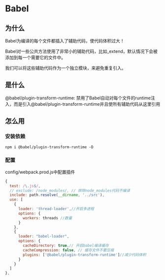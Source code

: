 # Babel

## 为什么

Babel为编译的每个文件都插入了辅助代码，使代码体积过大！

Babel对一些公共方法使用了非常小的辅助代码，比如_extend，默认情况下会被添加到每一个需要它的文件中。

我们可以将这些辅助代码作为一个独立模块，来避免重复引入。

## 是什么

@babel/plugin-transform-runtime: 禁用了Babel自动对每个文件的runtime注入，而是引入@babel/plugin-transform-runtime并且使所有辅助代码从这里引用

## 怎么用

### 安装依赖

```shell
npm i @babel/plugin-transform-runtime -D
```



### 配置

config/webpack.prod.js中配置插件

```js
{
  test: /\.js$/,
  // exclude: /node_modules/, // 排除node_modules代码不编译
  include: path.resolve(__dirname, '../src'),
  use: [
    {
      loader: 'thread-loader',//开启多进程
      options: {
        workers: threads //数量
      }
    },
    {
      loader: "babel-loader",
      options: {
        cacheDirectory: true,// 开启babel编译缓存
        cacheCompression: false, // 缓存文件不要压缩
        plugins: ['@babel/plugin-transform-runtime']//减少代码体积
      }
    }
  ]
},
```


